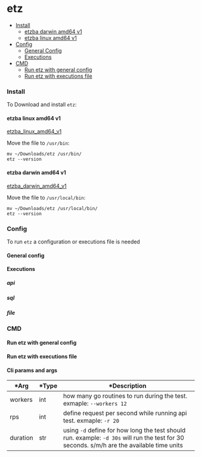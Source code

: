 # etz

- [Install](#install)
	- [etzba darwin amd64 v1](#etzba-darwin-amd64-v1)
    - [etzba linux amd64 v1](#etzba-linux-amd64-v1)
- [Config](#config)
	- [General Config](#general-config)
    - [Executions](#executions)
- [CMD](#cmd)
	- [Run etz with general config](#run-etz-with-general-config)
    - [Run etz with executions file](#run-etz-with-executions-file)

### Install

To Download and install `etz`:  

#### etzba linux amd64 v1

[etzba_linux_amd64_v1](repo/blob/master/etzba_linux_amd64_v1/etz)

Move the file to `/usr/bin`:

```
mv ~/Downloads/etz /usr/bin/
etz --version
```

#### etzba darwin amd64 v1

[etzba_darwin_amd64_v1](repo/blob/master/etzba_darwin_amd64_v1/etz)

Move the file to `/usr/local/bin`:

```
mv ~/Downloads/etz /usr/local/bin/
etz --version
```

### Config

To run `etz` a configuration or executions file is needed

#### General config


#### Executions

##### api

##### sql

##### file

### CMD

#### Run etz with general config


#### Run etz with executions file


#### Cli params and args

| *Arg     | *Type    | *Description |
| -------- | -------- | ------------ |
| workers  | int      | how many go routines to run during the test. exmaple: `--workers 12`        |
| rps      | int      | define request per second while running api test. exmaple: `-r 20`        |
| duration | str      | using `-d` define for how long the test should run. example: `-d 30s` will run the test for 30 seconds. s/m/h are the available time units        |